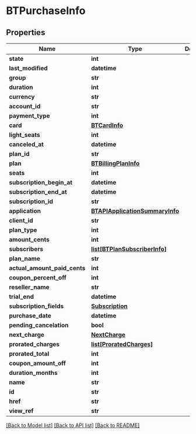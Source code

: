 # BTPurchaseInfo

## Properties
Name | Type | Description | Notes
------------ | ------------- | ------------- | -------------
**state** | **int** |  | [optional] 
**last_modified** | **datetime** |  | [optional] 
**group** | **str** |  | [optional] 
**duration** | **int** |  | [optional] 
**currency** | **str** |  | [optional] 
**account_id** | **str** |  | [optional] 
**payment_type** | **int** |  | [optional] 
**card** | [**BTCardInfo**](BTCardInfo.md) |  | [optional] 
**light_seats** | **int** |  | [optional] 
**canceled_at** | **datetime** |  | [optional] 
**plan_id** | **str** |  | [optional] 
**plan** | [**BTBillingPlanInfo**](BTBillingPlanInfo.md) |  | [optional] 
**seats** | **int** |  | [optional] 
**subscription_begin_at** | **datetime** |  | [optional] 
**subscription_end_at** | **datetime** |  | [optional] 
**subscription_id** | **str** |  | [optional] 
**application** | [**BTAPIApplicationSummaryInfo**](BTAPIApplicationSummaryInfo.md) |  | [optional] 
**client_id** | **str** |  | [optional] 
**plan_type** | **int** |  | [optional] 
**amount_cents** | **int** |  | [optional] 
**subscribers** | [**list[BTPlanSubscriberInfo]**](BTPlanSubscriberInfo.md) |  | [optional] 
**plan_name** | **str** |  | [optional] 
**actual_amount_paid_cents** | **int** |  | [optional] 
**coupon_percent_off** | **int** |  | [optional] 
**reseller_name** | **str** |  | [optional] 
**trial_end** | **datetime** |  | [optional] 
**subscription_fields** | [**Subscription**](Subscription.md) |  | [optional] 
**purchase_date** | **datetime** |  | [optional] 
**pending_cancelation** | **bool** |  | [optional] 
**next_charge** | [**NextCharge**](NextCharge.md) |  | [optional] 
**prorated_charges** | [**list[ProratedCharges]**](ProratedCharges.md) |  | [optional] 
**prorated_total** | **int** |  | [optional] 
**coupon_amount_off** | **int** |  | [optional] 
**duration_months** | **int** |  | [optional] 
**name** | **str** |  | [optional] 
**id** | **str** |  | [optional] 
**href** | **str** |  | [optional] 
**view_ref** | **str** |  | [optional] 

[[Back to Model list]](../README.md#documentation-for-models) [[Back to API list]](../README.md#documentation-for-api-endpoints) [[Back to README]](../README.md)


